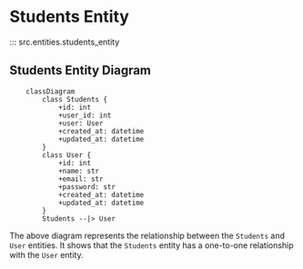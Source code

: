 # Students Entity

::: src.entities.students_entity

## Students Entity Diagram

```mermaid
    classDiagram
        class Students {
            +id: int
            +user_id: int
            +user: User
            +created_at: datetime
            +updated_at: datetime
        }
        class User {
            +id: int
            +name: str
            +email: str
            +password: str
            +created_at: datetime
            +updated_at: datetime
        }
        Students --|> User
```

The above diagram represents the relationship between the `Students` and `User` entities. It shows that the `Students` entity has a one-to-one relationship with the `User` entity.
